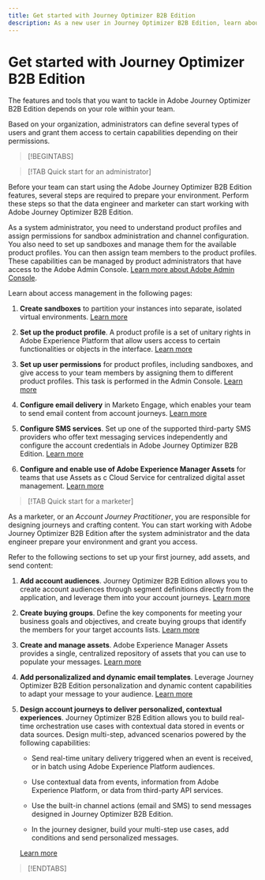 ```yaml
---
title: Get started with Journey Optimizer B2B Edition
description: As a new user in Journey Optimizer B2B Edition, learn about the key areas for getting started.
---
```

# Get started with Journey Optimizer B2B Edition

The features and tools that you want to tackle in Adobe Journey Optimizer B2B Edition depends on your role within your team. 

Based on your organization, administrators can define several types of users and grant them access to certain capabilities depending on their permissions.

>[!BEGINTABS]

>[!TAB Quick start for an administrator]

Before your team can start using the Adobe Journey Optimizer B2B Edition features, several steps are required to prepare your environment. Perform these steps so that the data engineer and marketer can start working with Adobe Journey Optimizer B2B Edition.

As a system administrator, you need to understand product profiles and assign permissions for sandbox administration and channel configuration. You also need to set up sandboxes and manage them for the available product profiles. You can then assign team members to the product profiles. These capabilities can be managed by product administrators that have access to the Adobe Admin Console. [Learn more about Adobe Admin Console](https://helpx.adobe.com/enterprise/using/admin-console.html).

Learn about access management in the following pages:

1. **Create sandboxes** to partition your instances into separate, isolated virtual environments. [Learn more](https://experienceleague.adobe.com/en/docs/experience-platform/sandbox/home#understanding-sandboxes)

1. **Set up the product profile**. A product profile is a set of unitary rights in Adobe Experience Platform that allow users access to certain functionalities or objects in the interface. [Learn more](../admin/user-management.md#create-the-marketo-engage-product-profile)

1. **Set up user permissions** for product profiles, including sandboxes, and give access to your team members by assigning them to different product profiles. This task is performed in the Admin Console. [Learn more](../admin/user-management.md#create-a-user-group)

1. **Configure email delivery** in Marketo Engage, which enables your team to send email content from account journeys. [Learn more](help/user/content/email-authoring.md)

1. **Configure SMS services**. Set up one of the supported third-party SMS providers who offer text messaging services independently and configure the account credentials in Adobe Journey Optimizer B2B Edition. [Learn more](../content/sms-authoring.md#create-a-new-api-credentials-for-an-sms-service-provider)

1. **Configure and enable use of Adobe Experience Manager Assets** for teams that use Assets as c Cloud Service for centralized digital asset management. [Learn more](../admin/configure-aem-repositories.md)

>[!TAB Quick start for a marketer]

As a marketer, or an _Account Journey Practitioner_, you are responsible for designing journeys and crafting content. You can start working with Adobe Journey Optimizer B2B Edition after the system administrator and the data engineer prepare your environment and grant you access.

Refer to the following sections to set up your first journey, add assets, and send content:

1. **Add account audiences**. Journey Optimizer B2B Edition allows you to create account audiences through segment definitions directly from the application, and leverage them into your account journeys. [Learn more](../audiences/account-audience-overview.md)

1. **Create buying groups**. Define the key components for meeting your business goals and objectives, and create buying groups that identify the members for your target accounts lists. [Learn more](../buying-groups/buying-groups-overview.md)

1. **Create and manage assets**. Adobe Experience Manager Assets provides a single, centralized repository of assets that you can use to populate your messages. [Learn more](../content/assets-overview.md)

1. **Add personalizalized and dynamic email templates**. Leverage Journey Optimizer B2B Edition personalization and dynamic content capabilities to adapt your message to your audience. [Learn more](../content/email-templates.md)

1. **Design account journeys to deliver personalized, contextual experiences**. Journey Optimizer B2B Edition allows you to build real-time orchestration use cases with contextual data stored in events or data sources. Design multi-step, advanced scenarios powered by the following capabilities:

   * Send real-time unitary delivery triggered when an event is received, or in batch using Adobe Experience Platform audiences.

   * Use contextual data from events, information from Adobe Experience Platform, or data from third-party API services.

   * Use the built-in channel actions (email and SMS) to send messages designed in Journey Optimizer B2B Edition.

   * In the journey designer, build your multi-step use cases, add conditions and send personalized messages.

   [Learn more](../journeys/journey-overview.md)

>[!ENDTABS]
